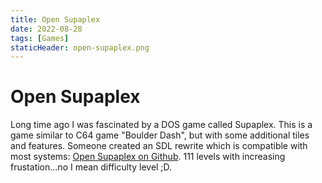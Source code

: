 ```yaml
---
title: Open Supaplex
date: 2022-08-28
tags: [Games]
staticHeader: open-supaplex.png
---
```


# Open Supaplex

Long time ago I was fascinated by a DOS game called Supaplex. This is a game similar to C64 game "Boulder Dash", but with some additional tiles and features. Someone created an SDL rewrite which is compatible with most systems: [Open Supaplex on Github](https://github.com/sergiou87/open-supaplex "Open Supaplex"). 111 levels with increasing frustation...no I mean difficulty level ;D.
